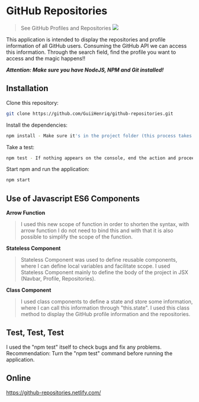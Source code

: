 # GitHub Repositories
> See GitHub Profiles and Repositories ![](public/favicon.ico)

This application is intended to display the repositories and profile information of all GitHub users. Consuming the GitHub API we can access this information.
Through the search field, find the profile you want to access and the magic happens!!


**_Attention: Make sure you have NodeJS, NPM and Git installed!_**

  
## Installation

Clone this repository:

```sh
git clone https://github.com/GuiiHenriq/github-repositories.git
```

Install the dependencies:

```sh
npm install - Make sure it's in the project folder (this process takes 30 ~ 50 seconds)
```

Take a test:

```sh
npm test - If nothing appears on the console, end the action and proceed to the next step (this process takes 05 ~ 15 seconds)
```

Start npm and run the application:

```sh
npm start
```
  
  
## Use of Javascript ES6 Components

**Arrow Function**  
  
> I used this new scope of function in order to shorten the syntax, with arrow function I do not need to bind this and with that it is also possible to simplify the scope of the function.

**Stateless Component**  
  
> Stateless Component was used to define reusable components, where I can define local variables and facilitate scope. I used Stateless Component mainly to define the body of the project in JSX (Navbar, Profile, Repositories).

**Class Component**  
  
> I used class components to define a state and store some information, where I can call this information through "this.state". I used this class method to display the GitHub profile information and the repositories.
  
  
## Test, Test, Test

I used the "npm test" itself to check bugs and fix any problems.
Recommendation: Turn the "npm test" command before running the application.


## Online
<a href="https://github-repositories.netlify.com/" target="_blank">https://github-repositories.netlify.com/</a>
